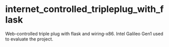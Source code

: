 # internet_controlled_tripleplug_with_flask
Web-controlled triple plug with flask and wiring-x86. Intel Galileo Gen1 used to evaluate the project. 
